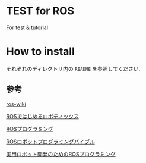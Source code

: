 # TEST for ROS

For test & tutorial

# How to install

それぞれのディレクトリ内の `README` を参照してください.

## 参考

[ros-wiki](https://wiki.ros.org)

[ROSではじめるロボティックス](http://bril-tech.blogspot.com/2016/10/ros1-robot-operating-system.html)

[ROSプログラミング](https://www.morikita.co.jp/books/book/3010)

[ROSロボットプログラミングバイブル](https://shop.ohmsha.co.jp/shopdetail/000000005508/)

[実用ロボット開発のためのROSプログラミング](https://www.morikita.co.jp/books/book/3240)
